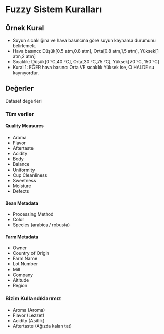 # Fuzzy Sistem Kuralları


## Örnek Kural
- Suyun sıcaklığına ve hava basıncına göre suyun kaynama durumunu belirlemek.
- Hava basıncı:  Düşük[0.5 atm,0.8 atm], Orta[0.8 atm,1,5 atm], Yüksek[1 atm,2 atm]
- Sıcaklık: Düşük[0 °C,40 °C], Orta[30 °C,75 °C], Yüksek[70 °C, 150 °C]
- Kural 1: EĞER hava basıncı Orta VE sıcaklık Yüksek ise, O HALDE su kaynıyordur.

## Değerler
Dataset degerleri

### Tüm veriler
#### Quality Measures
- Aroma
- Flavor
- Aftertaste
- Acidity
- Body
- Balance
- Uniformity
- Cup Cleanliness
- Sweetness
- Moisture
- Defects

#### Bean Metadata
- Processing Method
- Color
- Species (arabica / robusta)

#### Farm Metadata
- Owner
- Country of Origin
- Farm Name
- Lot Number
- Mill
- Company
- Altitude
- Region


### Bizim Kullandıklarımız
- Aroma (Aroma)
- Flavor (Lezzet)
- Acidity (Asitlik)
- Aftertaste (Ağızda kalan tat) 